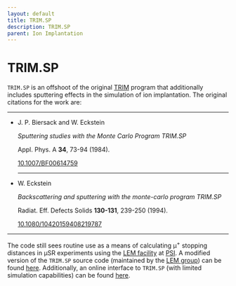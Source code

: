 ```yaml
---
layout: default
title: TRIM.SP
description: TRIM.SP
parent: Ion Implantation
---
```


# TRIM.SP

`TRIM.SP` is an offshoot of the original [TRIM] program that additionally includes
sputtering effects in the simulation of ion implantation.
The original citations for the work are:

---

<ul>
  <li>
    <p>J. P. Biersack and W. Eckstein</p>
    <p><i>Sputtering studies with the Monte Carlo Program TRIM.SP</i></p>
    <p>Appl. Phys. A <b>34</b>, 73-94 (1984).</p>
    <p>
    <i class="ai ai-doi"></i>
    <a href="https://doi.org/10.1007/BF00614759">10.1007/BF00614759</a>
    </p>
  </li>
<hr>
  <li>
    <p>W. Eckstein</p>
    <p><i>Backscattering and sputtering with the monte-carlo program TRIM.SP</i></p>
    <p>Radiat. Eff. Defects Solids <b>130-131</b>, 239-250 (1994).</p>
    <p>
    <i class="ai ai-doi"></i>
    <a href="https://doi.org/10.1080/10420159408219787">10.1080/10420159408219787</a>
    </p>
  </li>
</ul>

---

The code still sees routine use as a means of calculating μ<sup>+</sup>
stopping distances in μSR experiments using the [LEM facility] at [PSI].
A modified version of the `TRIM.SP` source code (maintained by the [LEM group])
can be found [here](https://gitlab.psi.ch/nemu/simulation).
Additionally, an online interface to `TRIM.SP`
(with limited simulation capabilities)
can be found [here](http://musruser.psi.ch/cgi-bin/TrimSP.cgi).

[LEM facility]: https://www.psi.ch/en/smus/lem
[LEM group]: https://www.psi.ch/en/low-energy-muons
[PSI]: https://www.psi.ch/en
[TRIM]: https://doi.org/10.1016/0029-554X(80)90440-1

